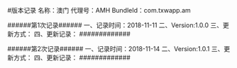#版本记录
名称：澳门
代理号：AMH
BundleId：com.txwapp.am

######第1次记录######
一、记录时间：2018-11-11
二、Version:1.0.0
三、更新方式：
四、更新记录：
#############


######第2次记录######
一、记录时间：2018-11-14
二、Version:1.0.1
三、更新方式：
四、更新记录：
#############
